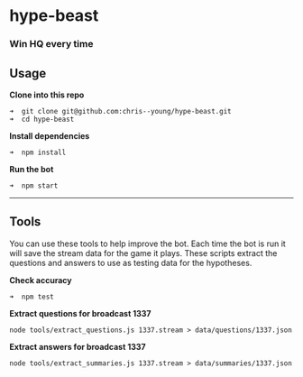 hype-beast
==========

### Win HQ every time

Usage
-----

__Clone into this repo__
```
➜  git clone git@github.com:chris--young/hype-beast.git
➜  cd hype-beast
```

__Install dependencies__
```
➜  npm install
```

__Run the bot__
```
➜  npm start
```

******

Tools
-----

You can use these tools to help improve the bot. Each time the bot is run it will
save the stream data for the game it plays. These scripts extract the questions and
answers to use as testing data for the hypotheses.

__Check accuracy__
```
➜  npm test
```

__Extract questions for broadcast 1337__
```
node tools/extract_questions.js 1337.stream > data/questions/1337.json
```

__Extract answers for broadcast 1337__
```
node tools/extract_summaries.js 1337.stream > data/summaries/1337.json
```
